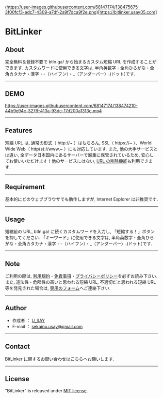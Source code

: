 (https://user-images.githubusercontent.com/68147174/138475675-3f00fcf3-adc7-4309-a7df-2a9f7dca9f2e.png)[https://bitlinker.usay05.com]

# BitLinker

## About

完全無料＆登録不要で btln.ga/ から始まるカスタム短縮 URL を作成することができます. カスタムワードに使用できる文字は, 半角英数字・全角ひらがな・全角カタカナ・漢字・-（ハイフン）・\_（アンダーバー）.(ドット)です.

---

## DEMO

https://user-images.githubusercontent.com/68147174/138474210-44b9e94c-3276-413a-93dc-17d200a1313c.mp4

---

## Features

短縮 URL は, 通常の形式（ http://~ ）はもちろん, SSL（ https://~ ）、World Wide Web（ http(s)://www.~ ）にも対応しています.
また, 他の大手サービスとは違い, 全データ日本国内にあるサーバーで厳重に保管されているため, 安心してお使いいただけます！他のサービスにはない, [URL の削除機能](https://bitlinker.usay05.com/delete)も利用できます.

---

## Requirement

基本的にどのウェブブラウザでも動作しますが, Internet Explorer は非推奨です.

---

## Usage

短縮前の URL, btln.ga/ に続くカスタムワードを入力し, 「短縮する！」ボタンを押してください.
「キーワード」に使用できる文字は, 半角英数字・全角ひらがな・全角カタカナ・漢字・-（ハイフン）・\_（アンダーバー）.(ドット)です.

---

## Note

ご利用の際は, [利用規約](https://bitlinker.usay05.com/terms)・[免責事項](https://bitlinker.usay05.com/disclaimer)・[プライバシーポリシー](https://bitlinker.usay05.com/privacy_policy)を必ずお読み下さい.
また, 違法性・危険性の高いと思われる短縮 URL, 不適切だと思われる短縮 URL 等を発見された場合は, [専用のフォーム](https://bitlinker.usay05.com/url_report)へご連絡下さい.

---

## Author

- 作成者 ： [U_SAY](https://www.usay05.com/)
- E-mail ： [sekaino.usay@gmail.com](mailto:sekaino.usay@gmail.com)

---

## Contact

BitLinker に関するお問い合わせは[こちら](https://bitlinker.usay05.com/contact)へお願いします.

---

## License

"BitLinker" is released under [MIT license](https://en.wikipedia.org/wiki/MIT_License).
